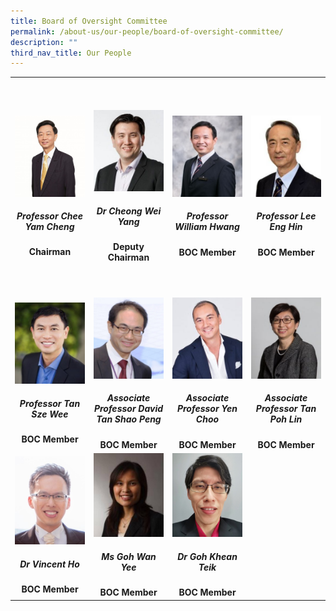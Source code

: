 ```yaml
---
title: Board of Oversight Committee
permalink: /about-us/our-people/board-of-oversight-committee/
description: ""
third_nav_title: Our People
---
```

<table>
   <tbody>
      <tr height="350px">
         <td width="25%">
					 <a href="/biography/board-of-oversight-committee/professor-chee-yam-cheng/">
            <img src="/images/Biography/Board%20of%20Oversight%20Committee/professor-chee-yam-cheng.jpg">
					 </a>
               <div align="center"><h5>Professor Chee Yam Cheng</h5></div>
            <div align="center"><b>Chairman</b></div>
         </td>
         <td width="25%">
					 <a href="/biography/board-of-oversight-committee/dr-cheong-wei-yang/">
            <img src="/images/Biography/Board%20of%20Oversight%20Committee/dr%20cheong%20wei%20yang.jpg">
					 </a>
               <div align="center"><h5>Dr Cheong Wei Yang</h5></div>
            <div align="center"><b>Deputy Chairman</b></div>
         </td>
         <td width="25%">
					 <a href="/biography/board-of-oversight-committee/professor-william-hwang/">
            <img src="/images/Biography/Board%20of%20Oversight%20Committee/professor%20william%20hwang.jpg">
					 </a>
               <div align="center"><h5>Professor William Hwang</h5></div>
            <div align="center"><b>BOC Member</b></div>
         </td>
         <td width="25%">
					 <a href="/biography/board-of-oversight-committee/professor-lee-eng-hin/">
            <img src="/images/Biography/Board%20of%20Oversight%20Committee/professor%20lee%20eng%20hin.jpg">
					 </a>
               <div align="center"><h5>Professor Lee Eng Hin</h5></div>
            <div align="center"><b>BOC Member</b></div>
         </td>
      </tr>
      <tr>
         <!-- Row 2 -->
         <td width="25%">
					 <a href="/biography/board-of-oversight-committee/professor-tan-sze-wee/">
            <img src="/images/Biography/Board%20of%20Oversight%20Committee/professor%20tan%20sze%20wee.jpg">
					 </a>
               <div align="center"><h5>Professor Tan Sze Wee</h5></div>
            <div align="center"><b>BOC Member</b></div>
         </td>
         <td width="25%">
					 <a href="/biography/board-of-oversight-committee/professor-david-tan-shao-peng/">
            <img src="/images/Biography/Board%20of%20Oversight%20Committee/associate%20professor%20david%20tan%20shao%20peng.jpg">
					 </a>
               <div align="center"><h5>Associate Professor David Tan Shao Peng</h5></div>
            <div align="center"><b>BOC Member</b></div>
         </td>
         <td width="25%">
					 <a href="/biography/board-of-oversight-committee/associate-professor-yen-choo/">
            <img src="/images/Biography/Board%20of%20Oversight%20Committee/associate%20professor%20yen%20choo%20associate%20professor%20yen%20choo.jpg">
					 </a>
               <div align="center"><h5>Associate Professor Yen Choo</h5></div>
            <div align="center"><b>BOC Member</b></div>
         </td>
         <td width="25%">
					  <a href="/biography/board-of-oversight-committee/associate-professor-tan-poh-lin/">
            <img src="/images/Biography/Board%20of%20Oversight%20Committee/associate%20professor%20tan%20poh%20lin.jpg">
					 </a>
               <div align="center"><h5>Associate Professor Tan Poh Lin</h5></div>
            <div align="center"><b>BOC Member</b></div>
         </td>
      </tr>
      <tr>
         <!-- Row 3 -->
         <td width="25%">
					  <a href="/biography/board-of-oversight-committee/dr-vincent-ho/">
            <img src="/images/Biography/Board%20of%20Oversight%20Committee/dr-vincent-ho.jpg">
					 </a>
               <div align="center"><h5>Dr Vincent Ho</h5></div>
            <div align="center"><b>BOC Member</b></div>
         </td>
         <td width="25%">
					 <a href="/biography/board-of-oversight-committee/ms-goh-wan-yee/">
            <img src="/images/Biography/Board%20of%20Oversight%20Committee/ms%20goh%20wan%20yee.jpg">
					 </a>
               <div align="center"><h5>Ms Goh Wan Yee</h5></div>
            <div align="center"><b>BOC Member</b></div>
         </td>
         <td width="25%">
					 <a href="/biography/board-of-oversight-committee/dr-goh-khean-teik/">
            <img src="/images/Biography/Board%20of%20Oversight%20Committee/dr%20goh%20khean%20teik.jpg">
					 </a>
               <div align="center"><h5>Dr Goh Khean Teik</h5></div>
            <div align="center"><b>BOC Member</b></div>
         </td>
      </tr>
   </tbody>
</table>
